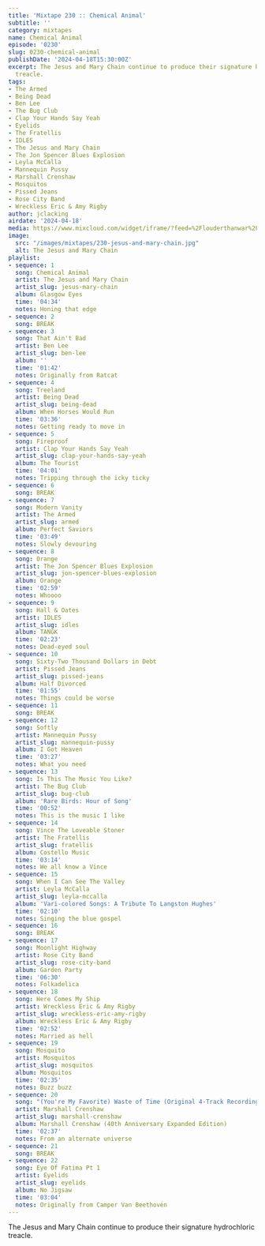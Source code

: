 ```yaml
---
title: 'Mixtape 230 :: Chemical Animal'
subtitle: ''
category: mixtapes
name: Chemical Animal
episode: '0230'
slug: 0230-chemical-animal
publishDate: '2024-04-18T15:30:00Z'
excerpt: The Jesus and Mary Chain continue to produce their signature hydrochloric
  treacle.
tags:
- The Armed
- Being Dead
- Ben Lee
- The Bug Club
- Clap Your Hands Say Yeah
- Eyelids
- The Fratellis
- IDLES
- The Jesus and Mary Chain
- The Jon Spencer Blues Explosion
- Leyla McCalla
- Mannequin Pussy
- Marshall Crenshaw
- Mosquitos
- Pissed Jeans
- Rose City Band
- Wreckless Eric & Amy Rigby
author: jclacking
airdate: '2024-04-18'
media: https://www.mixcloud.com/widget/iframe/?feed=%2Flouderthanwar%2Fthe-mixtape-230-chemical-animal-2024-04-18%2F&hide_artwork=1&hide_cover=1&light=1
image:
  src: "/images/mixtapes/230-jesus-and-mary-chain.jpg"
  alt: The Jesus and Mary Chain
playlist:
- sequence: 1
  song: Chemical Animal
  artist: The Jesus and Mary Chain
  artist_slug: jesus-mary-chain
  album: Glasgow Eyes
  time: '04:34'
  notes: Honing that edge
- sequence: 2
  song: BREAK
- sequence: 3
  song: That Ain't Bad
  artist: Ben Lee
  artist_slug: ben-lee
  album: ''
  time: '01:42'
  notes: Originally from Ratcat
- sequence: 4
  song: Treeland
  artist: Being Dead
  artist_slug: being-dead
  album: When Horses Would Run
  time: '03:36'
  notes: Getting ready to move in
- sequence: 5
  song: Fireproof
  artist: Clap Your Hands Say Yeah
  artist_slug: clap-your-hands-say-yeah
  album: The Tourist
  time: '04:01'
  notes: Tripping through the icky ticky
- sequence: 6
  song: BREAK
- sequence: 7
  song: Modern Vanity
  artist: The Armed
  artist_slug: armed
  album: Perfect Saviors
  time: '03:49'
  notes: Slowly devouring
- sequence: 8
  song: Orange
  artist: The Jon Spencer Blues Explosion
  artist_slug: jon-spencer-blues-explosion
  album: Orange
  time: '02:59'
  notes: Whoooo
- sequence: 9
  song: Hall & Oates
  artist: IDLES
  artist_slug: idles
  album: TANGK
  time: '02:23'
  notes: Dead-eyed soul
- sequence: 10
  song: Sixty-Two Thousand Dollars in Debt
  artist: Pissed Jeans
  artist_slug: pissed-jeans
  album: Half Divorced
  time: '01:55'
  notes: Things could be worse
- sequence: 11
  song: BREAK
- sequence: 12
  song: Softly
  artist: Mannequin Pussy
  artist_slug: mannequin-pussy
  album: I Got Heaven
  time: '03:27'
  notes: What you need
- sequence: 13
  song: Is This The Music You Like?
  artist: The Bug Club
  artist_slug: bug-club
  album: 'Rare Birds: Hour of Song'
  time: '00:52'
  notes: This is the music I like
- sequence: 14
  song: Vince The Loveable Stoner
  artist: The Fratellis
  artist_slug: fratellis
  album: Costello Music
  time: '03:14'
  notes: We all know a Vince
- sequence: 15
  song: When I Can See The Valley
  artist: Leyla McCalla
  artist_slug: leyla-mccalla
  album: 'Vari-colored Songs: A Tribute To Langston Hughes'
  time: '02:10'
  notes: Singing the blue gospel
- sequence: 16
  song: BREAK
- sequence: 17
  song: Moonlight Highway
  artist: Rose City Band
  artist_slug: rose-city-band
  album: Garden Party
  time: '06:30'
  notes: Folkadelica
- sequence: 18
  song: Here Comes My Ship
  artist: Wreckless Eric & Amy Rigby
  artist_slug: wreckless-eric-amy-rigby
  album: Wreckless Eric & Amy Rigby
  time: '02:52'
  notes: Married as hell
- sequence: 19
  song: Mosquito
  artist: Mosquitos
  artist_slug: mosquitos
  album: Mosquitos
  time: '02:35'
  notes: Buzz buzz
- sequence: 20
  song: "(You're My Favorite) Waste of Time (Original 4-Track Recording)"
  artist: Marshall Crenshaw
  artist_slug: marshall-crenshaw
  album: Marshall Crenshaw (40th Anniversary Expanded Edition)
  time: '02:37'
  notes: From an alternate universe
- sequence: 21
  song: BREAK
- sequence: 22
  song: Eye Of Fatima Pt 1
  artist: Eyelids
  artist_slug: eyelids
  album: No Jigsaw
  time: '03:04'
  notes: Originally from Camper Van Beethoven
---
```

The Jesus and Mary Chain continue to produce their signature hydrochloric treacle.
